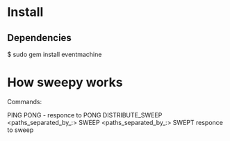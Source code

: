 # Install

## Dependencies

$ sudo gem install eventmachine

# How sweepy works

Commands:


PING <NONCE>
PONG <NONCE> - responce to PONG
DISTRIBUTE_SWEEP <paths_separated_by_:>
SWEEP <NONCE> <paths_separated_by_:>
SWEPT <NONCE> responce to sweep